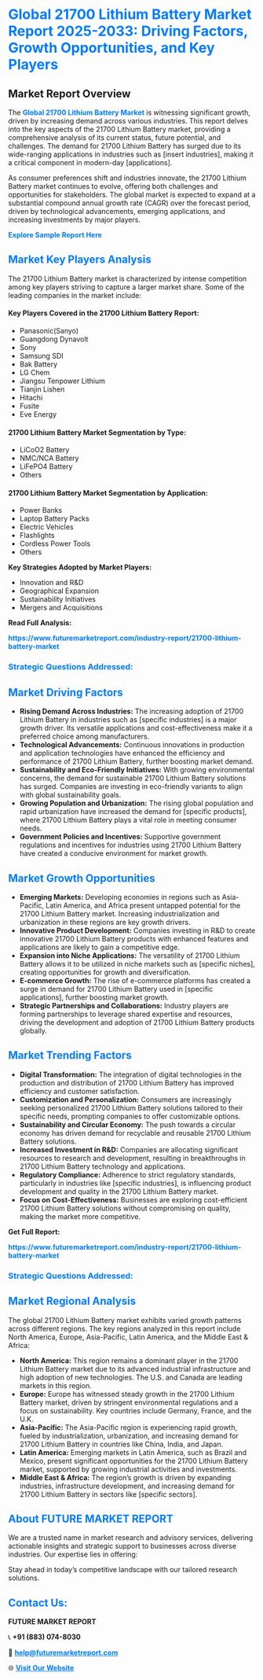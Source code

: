 <h1 style="color: #007BFF;">Global 21700 Lithium Battery Market Report 2025-2033: Driving Factors, Growth Opportunities, and Key Players</h1>

<section id="overview">
<h2>Market Report Overview</h2>
<p>The <a href="https://www.futuremarketreport.com/industry-report/21700-lithium-battery-market" style="color: #007BFF; text-decoration: none;"><strong>Global 21700 Lithium Battery Market</strong></a> is witnessing significant growth, driven by increasing demand across various industries. This report delves into the key aspects of the 21700 Lithium Battery market, providing a comprehensive analysis of its current status, future potential, and challenges. The demand for 21700 Lithium Battery has surged due to its wide-ranging applications in industries such as [insert industries], making it a critical component in modern-day [applications].</p>
<p>As consumer preferences shift and industries innovate, the 21700 Lithium Battery market continues to evolve, offering both challenges and opportunities for stakeholders. The global market is expected to expand at a substantial compound annual growth rate (CAGR) over the forecast period, driven by technological advancements, emerging applications, and increasing investments by major players.</p>
</section>

<section id="overview">
<p><a href="https://www.futuremarketreport.com/request-sample/reportId=81914" style="color: #007BFF; text-decoration: none;"><strong>Explore Sample Report Here</strong></a></p>
</section>

<section id="key-players">
<h2 style="color: #007BFF;">Market Key Players Analysis</h2>
<p>The 21700 Lithium Battery market is characterized by intense competition among key players striving to capture a larger market share. Some of the leading companies in the market include:</p>
<h4>Key Players Covered in the 21700 Lithium Battery Report:</h4>
<ul><li>Panasonic(Sanyo)</li><li>Guangdong Dynavolt</li><li>Sony</li><li>Samsung SDI</li><li>Bak Battery</li><li>LG Chem</li><li>Jiangsu Tenpower Lithium</li><li>Tianjin Lishen</li><li>Hitachi</li><li>Fusite</li><li>Eve Energy</li></ul>
<h4>21700 Lithium Battery Market Segmentation by Type:</h4>
<ul><li>LiCoO2 Battery</li><li>NMC/NCA Battery</li><li>LiFePO4 Battery</li><li>Others</li></ul>

<h4>21700 Lithium Battery Market Segmentation by Application:</h4>
<ul><li>Power Banks</li><li>Laptop Battery Packs</li><li>Electric Vehicles</li><li>Flashlights</li><li>Cordless Power Tools</li><li>Others</li></ul>
<p><strong>Key Strategies Adopted by Market Players:</strong></p>
<ul>
<li>Innovation and R&D</li>
<li>Geographical Expansion</li>
<li>Sustainability Initiatives</li>
<li>Mergers and Acquisitions</li>
</ul>
</section>

<section>
<p><strong>Read Full Analysis: </strong></p><a href="https://www.futuremarketreport.com/industry-report/21700-lithium-battery-market" style="color: #007BFF; text-decoration: none;"><strong>https://www.futuremarketreport.com/industry-report/21700-lithium-battery-market</strong></a>
<h3 style="color: #007BFF;">Strategic Questions Addressed:</h3>
</section>

<section id="driving-factors">
<h2 style="color: #007BFF;">Market Driving Factors</h2>
<ul>
<li><strong>Rising Demand Across Industries:</strong> The increasing adoption of 21700 Lithium Battery in industries such as [specific industries] is a major growth driver. Its versatile applications and cost-effectiveness make it a preferred choice among manufacturers.</li>
<li><strong>Technological Advancements:</strong> Continuous innovations in production and application technologies have enhanced the efficiency and performance of 21700 Lithium Battery, further boosting market demand.</li>
<li><strong>Sustainability and Eco-Friendly Initiatives:</strong> With growing environmental concerns, the demand for sustainable 21700 Lithium Battery solutions has surged. Companies are investing in eco-friendly variants to align with global sustainability goals.</li>
<li><strong>Growing Population and Urbanization:</strong> The rising global population and rapid urbanization have increased the demand for [specific products], where 21700 Lithium Battery plays a vital role in meeting consumer needs.</li>
<li><strong>Government Policies and Incentives:</strong> Supportive government regulations and incentives for industries using 21700 Lithium Battery have created a conducive environment for market growth.</li>
</ul>
</section>

<section id="growth-opportunities">
<h2 style="color: #007BFF;">Market Growth Opportunities</h2>
<ul>
<li><strong>Emerging Markets:</strong> Developing economies in regions such as Asia-Pacific, Latin America, and Africa present untapped potential for the 21700 Lithium Battery market. Increasing industrialization and urbanization in these regions are key growth drivers.</li>
<li><strong>Innovative Product Development:</strong> Companies investing in R&D to create innovative 21700 Lithium Battery products with enhanced features and applications are likely to gain a competitive edge.</li>
<li><strong>Expansion into Niche Applications:</strong> The versatility of 21700 Lithium Battery allows it to be utilized in niche markets such as [specific niches], creating opportunities for growth and diversification.</li>
<li><strong>E-commerce Growth:</strong> The rise of e-commerce platforms has created a surge in demand for 21700 Lithium Battery used in [specific applications], further boosting market growth.</li>
<li><strong>Strategic Partnerships and Collaborations:</strong> Industry players are forming partnerships to leverage shared expertise and resources, driving the development and adoption of 21700 Lithium Battery products globally.</li>
</ul>
</section>

<section id="trending-factors">
<h2 style="color: #007BFF;">Market Trending Factors</h2>
<ul>
<li><strong>Digital Transformation:</strong> The integration of digital technologies in the production and distribution of 21700 Lithium Battery has improved efficiency and customer satisfaction.</li>
<li><strong>Customization and Personalization:</strong> Consumers are increasingly seeking personalized 21700 Lithium Battery solutions tailored to their specific needs, prompting companies to offer customizable options.</li>
<li><strong>Sustainability and Circular Economy:</strong> The push towards a circular economy has driven demand for recyclable and reusable 21700 Lithium Battery solutions.</li>
<li><strong>Increased Investment in R&D:</strong> Companies are allocating significant resources to research and development, resulting in breakthroughs in 21700 Lithium Battery technology and applications.</li>
<li><strong>Regulatory Compliance:</strong> Adherence to strict regulatory standards, particularly in industries like [specific industries], is influencing product development and quality in the 21700 Lithium Battery market.</li>
<li><strong>Focus on Cost-Effectiveness:</strong> Businesses are exploring cost-efficient 21700 Lithium Battery solutions without compromising on quality, making the market more competitive.</li>
</ul>
</section>

<section>
<p><strong>Get Full Report: </strong></p><a href="https://www.futuremarketreport.com/industry-report/21700-lithium-battery-market" style="color: #007BFF; text-decoration: none;"><strong>https://www.futuremarketreport.com/industry-report/21700-lithium-battery-market</strong></a>
<h3 style="color: #007BFF;">Strategic Questions Addressed:</h3>
</section>


<section id="regional-analysis">
<h2 style="color: #007BFF;">Market Regional Analysis</h2>
<p>The global 21700 Lithium Battery market exhibits varied growth patterns across different regions. The key regions analyzed in this report include North America, Europe, Asia-Pacific, Latin America, and the Middle East & Africa:</p>
<ul>
<li><strong>North America:</strong> This region remains a dominant player in the 21700 Lithium Battery market due to its advanced industrial infrastructure and high adoption of new technologies. The U.S. and Canada are leading markets in this region.</li>
<li><strong>Europe:</strong> Europe has witnessed steady growth in the 21700 Lithium Battery market, driven by stringent environmental regulations and a focus on sustainability. Key countries include Germany, France, and the U.K.</li>
<li><strong>Asia-Pacific:</strong> The Asia-Pacific region is experiencing rapid growth, fueled by industrialization, urbanization, and increasing demand for 21700 Lithium Battery in countries like China, India, and Japan.</li>
<li><strong>Latin America:</strong> Emerging markets in Latin America, such as Brazil and Mexico, present significant opportunities for the 21700 Lithium Battery market, supported by growing industrial activities and investments.</li>
<li><strong>Middle East & Africa:</strong> The region’s growth is driven by expanding industries, infrastructure development, and increasing demand for 21700 Lithium Battery in sectors like [specific sectors].</li>
</ul>
</section>

<footer>
<h2 style="color: #007BFF;">About FUTURE MARKET REPORT</h2>
<p>We are a trusted name in market research and advisory services, delivering actionable insights and strategic support to businesses across diverse industries. Our expertise lies in offering:</p>

<p>Stay ahead in today’s competitive landscape with our tailored research solutions.</p>

<h2 style="color: #007BFF;">Contact Us:</h2>
<p><strong>FUTURE MARKET REPORT</strong></p>
<p>📞 <strong>+91 (883) 074-8030</strong></p>
<p>📧 <strong><a href="mailto:help@futuremarketreport.com" style="color: #007BFF;">help@futuremarketreport.com</a></strong></p>
<p>🌐 <strong><a href="https://www.futuremarketreport.com/" style="color: #007BFF;">Visit Our Website</a></strong></p>
</footer>